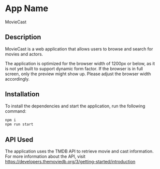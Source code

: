 # App Name

MovieCast

## Description

MovieCast is a web application that allows users to browse and search for movies and actors.

The application is optimized for the browser width of 1200px or below, as it is not yet built to support dynamic form factor. 
If the browser is in full screen, only the preview might show up. Please adjust the browser width accordingly.

## Installation

To install the dependencies and start the application, run the following command:

```bash
npm i
npm run start
```


## API Used
The application uses the TMDB API to retrieve movie and cast information. For more information about the API, visit https://developers.themoviedb.org/3/getting-started/introduction
